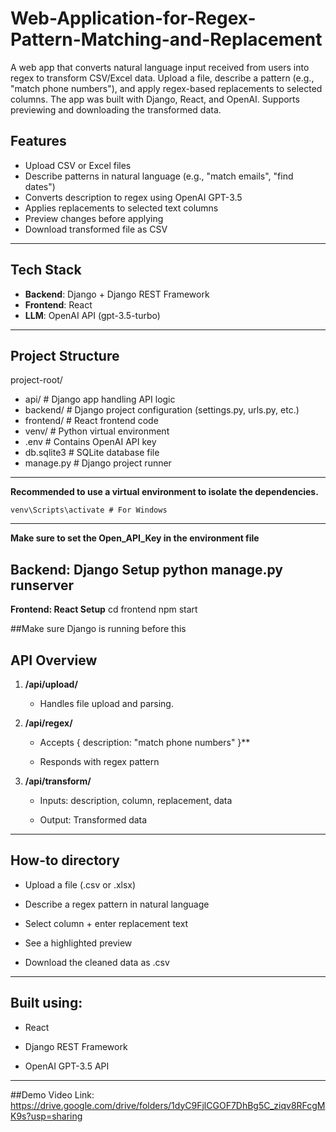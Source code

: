 # Web-Application-for-Regex-Pattern-Matching-and-Replacement
A web app that converts natural language input received from users into regex to transform CSV/Excel data. Upload a file, describe a pattern (e.g., "match phone numbers"), and apply regex-based replacements to selected columns. The app was built with Django, React, and OpenAI. Supports previewing and downloading the transformed data.


##  Features

- Upload CSV or Excel files
- Describe patterns in natural language (e.g., "match emails", "find dates")
- Converts description to regex using OpenAI GPT-3.5
- Applies replacements to selected text columns
- Preview changes before applying
- Download transformed file as CSV

---

##  Tech Stack

- **Backend**: Django + Django REST Framework
- **Frontend**: React
- **LLM**: OpenAI API (gpt-3.5-turbo)


---

##  Project Structure

project-root/
- api/ # Django app handling API logic
- backend/ # Django project configuration (settings.py, urls.py, etc.)
- frontend/ # React frontend code
- venv/ # Python virtual environment
- .env # Contains OpenAI API key
- db.sqlite3 # SQLite database file
- manage.py # Django project runner

---

**Recommended to use a virtual environment to isolate  the dependencies.**

    venv\Scripts\activate # For Windows

---

**Make sure to set the Open_API_Key in the environment file**

**Backend: Django Setup**
    python manage.py runserver 
---
**Frontend: React Setup** 
          cd frontend 
          npm start

##Make sure Django is running before this

## API Overview

1.  **/api/upload/**

    - Handles file upload and parsing.

2.  **/api/regex/**

    - Accepts { description: \"match phone numbers\" }**

    - Responds with regex pattern

3.  **/api/transform/**

    - Inputs: description, column, replacement, data

    - Output: Transformed data

---

## How-to directory

- Upload a file (.csv or .xlsx)

- Describe a regex pattern in natural language

- Select column + enter replacement text

- See a highlighted preview

- Download the cleaned data as .csv

---

## Built using:

- React

- Django REST Framework

- OpenAI GPT-3.5 API

---
##Demo Video Link: 
https://drive.google.com/drive/folders/1dyC9FjlCGOF7DhBg5C_ziqv8RFcgMK9s?usp=sharing




 
